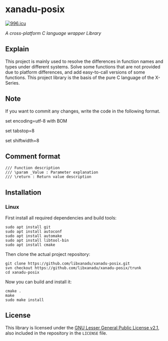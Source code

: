 # xanadu-posix

[![996.icu](https://img.shields.io/badge/link-996.icu-red.svg)](https://996.icu)

*A cross-platform C language wrapper Library*



## Explain
This project is mainly used to resolve the differences in function names and types under different systems.
Solve some functions that are not provided due to platform differences, and add easy-to-call versions of some functions.
This project library is the basis of the pure C language of the X-Series.




## Note
If you want to commit any changes, write the code in the following format.

set encoding=utf-8 with BOM

set tabstop=8

set shiftwidth=8




## Comment format

```shell
/// Function description
/// \param _Value : Parameter explanation
/// \return : Return value description
```



## Installation

### Linux

First install all required dependencies and build tools:
```shell
sudo apt install git
sudo apt install autoconf
sudo apt install automake
sudo apt install libtool-bin
sudo apt install cmake
```

Then clone the actual project repository:
```shell
git clone https://github.com/libxanadu/xanadu-posix.git
svn checkout https://github.com/libxanadu/xanadu-posix/trunk
cd xanadu-posix
```

Now you can build and install it:
```shell
cmake .
make
sudo make install
```



## License

This library is licensed under the [GNU Lesser General Public License v2.1](https://www.gnu.org/licenses/lgpl-2.1.en.html),
also included in the repository in the `LICENSE` file.
